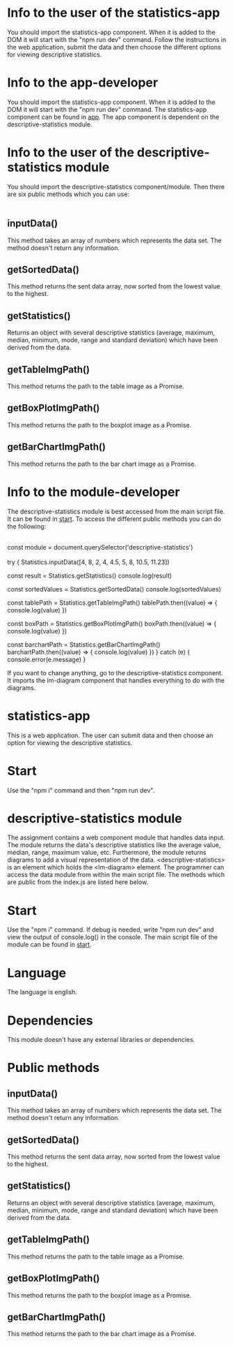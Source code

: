 # Info to the user of the statistics-app

You should import the statistics-app component. When it is added to the DOM it will start with the "npm run dev" command. Follow the instructions in the web application, submit the data and then choose the different options for viewing descriptive statistics.

# Info to the app-developer

You should import the statistics-app component. When it is added to the DOM it will start with the "npm run dev" command. The statistics-app component can be found in  [app](./src/js/components/statistics-app/statistics-app.js). The app component is dependent on the descriptive-statistics module. 

# Info to the user of the descriptive-statistics module

You should import the descriptive-statistics component/module. Then there are six public methods which you can use: <br><br>

## inputData()

This method takes an array of numbers which represents the data set. The method doesn't return any information. 

## getSortedData()

This method returns the sent data array, now sorted from the lowest value to the highest.

## getStatistics()

Returns an object with several descriptive statistics (average, maximum, median, minimum,
mode, range and standard deviation) which have been derived from the data.

## getTableImgPath()

This method returns the path to the table image as a Promise.

## getBoxPlotImgPath()

This method returns the path to the boxplot image as a Promise.

## getBarChartImgPath()

This method returns the path to the bar chart image as a Promise.

# Info to the module-developer

The descriptive-statistics module is best accessed from the main script file. It can be found in  [start](./src/js/index.js). 
To access the different public methods you can do the following: <br><br>

const module = document.querySelector('descriptive-statistics')<br><br>
try {
  Statistics.inputData([4, 8, 2, 4, 4.5, 5, 8, 10.5, 11.23])

  const result = Statistics.getStatistics()
  console.log(result)

  const sortedValues = Statistics.getSortedData()
  console.log(sortedValues)

  const tablePath = Statistics.getTableImgPath()
  tablePath.then((value) => {
    console.log(value)
  })

  const boxPath = Statistics.getBoxPlotImgPath()
  boxPath.then((value) => {
    console.log(value)
  })

  const barchartPath = Statistics.getBarChartImgPath()
  barchartPath.then((value) => {
    console.log(value)
  })
} catch (e) {
  console.error(e.message)
}

If you want to change anything, go to the descriptive-statistics component. It imports the lm-diagram component that handles everything to do with the diagrams. 



# statistics-app

This is a web application. The user can submit data and then choose an option for viewing the descriptive statistics. 

# Start

Use the "npm i" command and then "npm run dev". 


# descriptive-statistics module

The assignment contains a web component module that handles data input. The module returns the data's descriptive statistics like the average value, median, range, maximum value, etc. Furthermore, the module returns diagrams to add a visual representation of the data. &lt;descriptive-statistics&gt; is an element which holds the &lt;lm-diagram&gt; element. The programmer can access the data module from within the main script file. The methods which are public from the index.js are listed here below. 

# Start

Use the "npm i" command. If debug is needed, write "npm run dev" and view the output of console.log() in the console. The main script file of the module can be found in  [start](./src/js/index.js). 

# Language

The language is english. 

# Dependencies

This module doesn't have any external libraries or dependencies. 

# Public methods

## inputData()

This method takes an array of numbers which represents the data set. The method doesn't return any information. 

## getSortedData()

This method returns the sent data array, now sorted from the lowest value to the highest.

## getStatistics()

Returns an object with several descriptive statistics (average, maximum, median, minimum,
mode, range and standard deviation) which have been derived from the data.

## getTableImgPath()

This method returns the path to the table image as a Promise.

## getBoxPlotImgPath()

This method returns the path to the boxplot image as a Promise.

## getBarChartImgPath()

This method returns the path to the bar chart image as a Promise.

